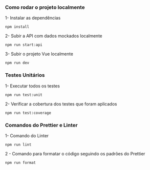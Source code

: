 ### Como rodar o projeto localmente

1- Instalar as dependências

```
npm install
```

2- Subir a API com dados mockados localmente

```
npm run start:api
```

3- Subir o projeto Vue localmente

```
npm run dev
```

### Testes Unitários

1- Executar todos os testes

```
npm run test:unit
```

2- Verificar a cobertura dos testes que foram aplicados

```
npm run test:coverage
```

### Comandos do Prettier e Linter

1- Comando do Linter

```
npm run lint
```

2 - Comando para formatar o código seguindo os padrões do Prettier

```
npm run format
```
